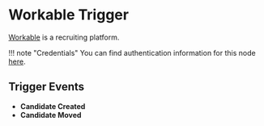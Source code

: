 # Workable Trigger

[Workable](https://www.workable.com/) is a recruiting platform.

!!! note "Credentials"
    You can find authentication information for this node [here](/integrations/builtin/credentials/workable/).


## Trigger Events

- **Candidate Created**
- **Candidate Moved**
